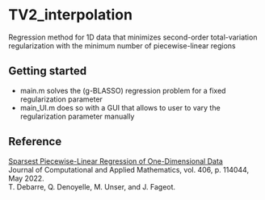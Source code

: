 # TV2_interpolation
Regression method for 1D data that minimizes second-order total-variation regularization with the minimum number of piecewise-linear regions

## Getting started

- main.m solves the (g-BLASSO) regression problem for a fixed regularization parameter
- main_UI.m does so with a GUI that allows to user to vary the regularization parameter manually

## Reference

[Sparsest Piecewise-Linear Regression of One-Dimensional Data](https://www.sciencedirect.com/science/article/pii/S0377042721006130)  <br />
Journal of Computational and Applied Mathematics, vol. 406, p. 114044, May 2022. <br />
T. Debarre, Q. Denoyelle, M. Unser, and J. Fageot.
